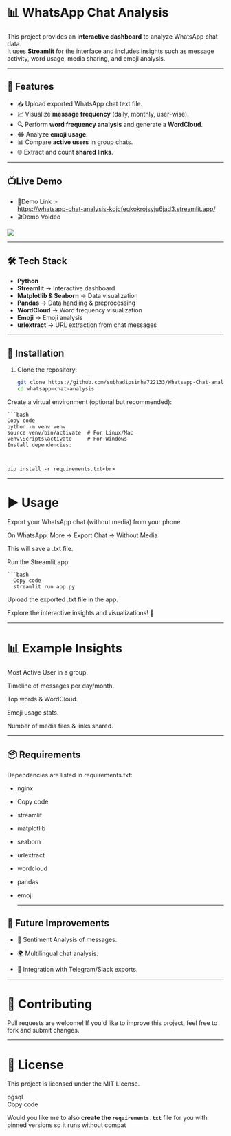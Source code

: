 # 📊 WhatsApp Chat Analysis  

This project provides an **interactive dashboard** to analyze WhatsApp chat data.  
It uses **Streamlit** for the interface and includes insights such as message activity, word usage, media sharing, and emoji analysis.  

---

## 🚀 Features
- 📥 Upload exported WhatsApp chat text file.  
- 📈 Visualize **message frequency** (daily, monthly, user-wise).  
- 🔍 Perform **word frequency analysis** and generate a **WordCloud**.  
- 😂 Analyze **emoji usage**.  
- 📊 Compare **active users** in group chats.  
- 🌐 Extract and count **shared links**.  

---

## 📺Live Demo

- 🔗Demo Link :-<br>
  https://whatsapp-chat-analysis-kdjcfeqkokrojsyju6jad3.streamlit.app/
- 🎬Demo Voideo
<img src="https://github.com/subhadipsinha722133/Whatsapp-Chat-analysis/blob/main/WhatsApp%20Chat%20Analysis%20%20.gif">

---
## 🛠️ Tech Stack
- **Python**  
- **Streamlit** → Interactive dashboard  
- **Matplotlib & Seaborn** → Data visualization  
- **Pandas** → Data handling & preprocessing  
- **WordCloud** → Word frequency visualization  
- **Emoji** → Emoji analysis  
- **urlextract** → URL extraction from chat messages  

---

## 📂 Installation
1. Clone the repository:  
   ```bash
   git clone https://github.com/subhadipsinha722133/Whatsapp-Chat-analysis.git
   cd whatsapp-chat-analysis
Create a virtual environment (optional but recommended):

    ```bash
    Copy code
    python -m venv venv
    source venv/bin/activate  # For Linux/Mac
    venv\Scripts\activate     # For Windows
    Install dependencies:


 
    pip install -r requirements.txt<br>

---
# ▶️ Usage
Export your WhatsApp chat (without media) from your phone.<br>

On WhatsApp: More → Export Chat → Without Media<br>

This will save a .txt file.<br>

Run the Streamlit app:<br>

    ```bash
      Copy code
      streamlit run app.py
Upload the exported .txt file in the app.<br>

Explore the interactive insights and visualizations! 🎉

---

# 📊 Example Insights
Most Active User in a group.

Timeline of messages per day/month.<br>

Top words & WordCloud.<br>

Emoji usage stats.<br>

Number of media files & links shared.<br>

---
## 📦 Requirements
Dependencies are listed in requirements.txt:

- nginx
- Copy code
- streamlit
- matplotlib
- seaborn
- urlextract
- wordcloud
- pandas
- emoji

  ---
  
## 📌 Future Improvements
- 🔔 Sentiment Analysis of messages.

- 🌍 Multilingual chat analysis.

- 📱 Integration with Telegram/Slack exports.

---
# 🤝 Contributing
Pull requests are welcome! If you'd like to improve this project, feel free to fork and submit changes.

---
# 📜 License
This project is licensed under the MIT License.

pgsql <br>
Copy code<br>

Would you like me to also **create the `requirements.txt`** file for you with pinned versions so it runs without compat
